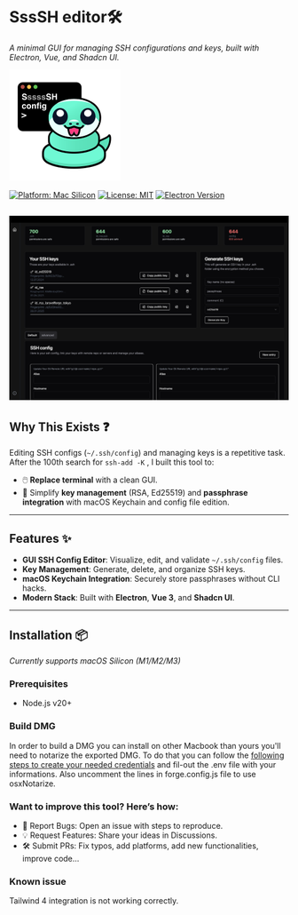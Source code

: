 # SssSH editor🛠️  
*A minimal GUI for managing SSH configurations and keys, built with Electron, Vue, and Shadcn UI.*  

![Logo SsssH Editor](public/assets/logoreadme.svg)

[![Platform: Mac Silicon](https://img.shields.io/badge/Platform-macOS%20Silicon-9cf?logo=apple)](https://www.apple.com/macos)
[![License: MIT](https://img.shields.io/badge/License-MIT-green.svg)](https://opensource.org/licenses/MIT)
[![Electron Version](https://img.shields.io/badge/Electron-34.0.1-blue?logo=electron)](https://www.electronjs.org)

![Demo Screenshot](public/assets/demo-screenshot.png)
---

## Why This Exists ❓  
Editing SSH configs (`~/.ssh/config`) and managing keys is a repetitive task. 
After the 100th search for `ssh-add -K` , I built this tool to:

- 🖱️ **Replace terminal** with a clean GUI.  
- 🔑 Simplify **key management** (RSA, Ed25519) and **passphrase integration** with macOS Keychain and config file edition.
---

## Features ✨  
- **GUI SSH Config Editor**: Visualize, edit, and validate `~/.ssh/config` files.  
- **Key Management**: Generate, delete, and organize SSH keys.
- **macOS Keychain Integration**: Securely store passphrases without CLI hacks.  
- **Modern Stack**: Built with **Electron**, **Vue 3**, and **Shadcn UI**.  
---

## Installation 📦  
*Currently supports macOS Silicon (M1/M2/M3)*  

### Prerequisites  
- Node.js v20+  

### Build DMG
In order to build a DMG you can install on other Macbook than yours you'll need to notarize the exported DMG. To do that you can follow the [following steps to create your needed credentials](https://www.youtube.com/watch?v=hYBLfjT57hU) and fil-out the .env file with your informations. Also uncomment the lines in forge.config.js file to use osxNotarize.

### Want to improve this tool? Here’s how:
- 🐛 Report Bugs: Open an issue with steps to reproduce.
- 💡 Request Features: Share your ideas in Discussions.
- 🛠️ Submit PRs: Fix typos, add platforms, add new functionalities, improve code...

### Known issue
Tailwind 4 integration is not working correctly.
